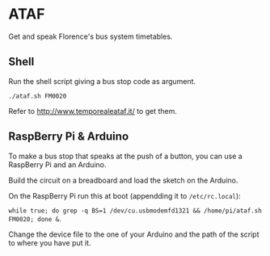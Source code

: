 # ATAF

Get and speak Florence's bus system timetables.


## Shell

Run the shell script giving a bus stop code as argument.

`./ataf.sh FM0020`

Refer to http://www.temporealeataf.it/ to get them.


## RaspBerry Pi & Arduino

To make a bus stop that speaks at the push of a button, you can use a RaspBerry Pi and an Arduino.

Build the circuit on a breadboard and load the sketch on the Arduino.

On the RaspBerry Pi run this at boot (appendding it to ``/etc/rc.local``):

`while true; do grep -q BS=1 /dev/cu.usbmodemfd1321 && /home/pi/ataf.sh FM0020; done &`.

Change the device file to the one of your Arduino and the path of the script to where you have put it.
